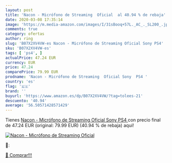 ```yaml
---
layout: post
title: 'Nacon - Micrófono de Streaming  Oficial  al 40.94 % de rebaja'
date: 2020-03-08 17:35:14
image: 'https://m.media-amazon.com/images/I/31sBooq+57L._AC_._SL200_.jpg'
comments: true
category: ofertas
author: ring
slug: 'B07X2XV4VW-es Nacon - Micrófono de Streaming Oficial Sony PS4'
sku: 'B07X2XV4VW-es'
tags: [ 'ps4', ]
actualPrice: 47.24 EUR
currency: EUR
price: 47.24
comparePrice: 79.99 EUR
prodname: 'Nacon - Micrófono de Streaming  Oficial Sony  PS4 '
country: 'es'
flag: '🇪🇸'
brand: ''
buyurl: 'https://www.amazon.es/dp/B07X2XV4VW/?tag=tolees-21'
descuento: '40.94'
average: '56.50571428571429'
---
```


Tienes [Nacon - Micrófono de Streaming  Oficial Sony  PS4 ](https://www.amazon.es/dp/B07X2XV4VW/?tag=tolees-21) con precio final de  47.24 EUR (original: 79.99 EUR) (40.94 %  de rebaja) aqui!

[![Nacon - Micrófono de Streaming  Oficial ](https://m.media-amazon.com/images/I/31sBooq+57L._AC_._SL200_.jpg)](https://www.amazon.es/dp/B07X2XV4VW/?tag=tolees-21)

🔎:


[🛒 Comprar!!!](https://www.amazon.es/dp/B07X2XV4VW/?tag=tolees-21)
